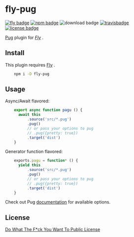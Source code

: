 # fly-pug

[![fly badge][fly-bgp]][fly-bg] [![npm badge][npm-bgp]][npm-bg] ![download badge][dl-bgp] [![travisbadge][travis-bgp]][travis-bg] [![license badge][license-bgp]][license-bg]

[fly-bgp]: https://img.shields.io/badge/fly-JS-05B3E1.svg?style=flat-square&maxAge=2592000
[fly-bg]: https://github.com/flyjs/fly

[npm-bgp]: https://img.shields.io/npm/v/fly-pug.svg?style=flat-square
[npm-bg]: https://www.npmjs.org/package/fly-pug

[dl-bgp]: https://img.shields.io/npm/dm/fly-pug.svg?style=flat-square

[travis-bgp]: https://img.shields.io/travis/frantic1048/fly-pug.svg?style=flat-square
[travis-bg]: https://travis-ci.org/frantic1048/fly-pug

[license-bgp]: https://img.shields.io/github/license/frantic1048/fly-pug.svg?style=flat-square
[license-bg]: https://spdx.org/licenses/WTFPL.html

[Pug][] plugin for *[Fly][]* .

[Fly]: https://github.com/flyjs/fly
[Pug]: https://github.com/pugjs/pug

## Install

This plugin requires [Fly][] .

```bash
    npm i -D fly-pug
```

## Usage

Async/Await flavored:

```js
    export async function pagu () {
      await this
          .source('src/*.pug')
          .pug()
          // or pass your options to pug
          // .pug({pretty: true})
          .target('dist')
    }
```

Generator function flavored:

```js
    exports.pagu = function* () {
      yield this
          .source('src/*.pug')
          .pug()
          // or pass your options to pug
          // .pug({pretty: true})
          .target('dist')
    }
```

Check out Pug [documentation][] for available options.

[documentation]: http://jade-lang.com/api/

## License

[Do What The F*ck You Want To Public License](https://spdx.org/licenses/WTFPL)
